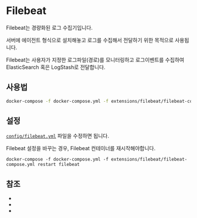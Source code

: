 # Filebeat

Filebeat는 경량화된 로그 수집기입니다.

서버에 에이전트 형식으로 설치해놓고 로그를 수집해서 전달하기 위한 목적으로 사용됩니다.

Filebeat는 사용자가 지정한 로그파일(경로)를 모니터링하고 로그이벤트를 수집하여 ElasticSearch 혹은 LogStash로 전달합니다.

## 사용법

```bash
docker-compose -f docker-compose.yml -f extensions/filebeat/filebeat-compose.yml up
```

## 설정

[`config/filebeat.yml`](./config/filebeat.yml) 파일을 수정하면 됩니다.

Filebeat 설정을 바꾸는 경우, Filebeat 컨테이너를 재시작해야합니다.

```console
docker-compose -f docker-compose.yml -f extensions/filebeat/filebeat-compose.yml restart filebeat
```

## 참조

- [filebeat-config]: https://www.elastic.co/guide/en/beats/filebeat/current/filebeat-reference-yml.html
- [filebeat-docker]: https://www.elastic.co/guide/en/beats/filebeat/current/running-on-docker.html
- [filebeat-doc]: https://www.elastic.co/guide/en/beats/filebeat/current/index.html
